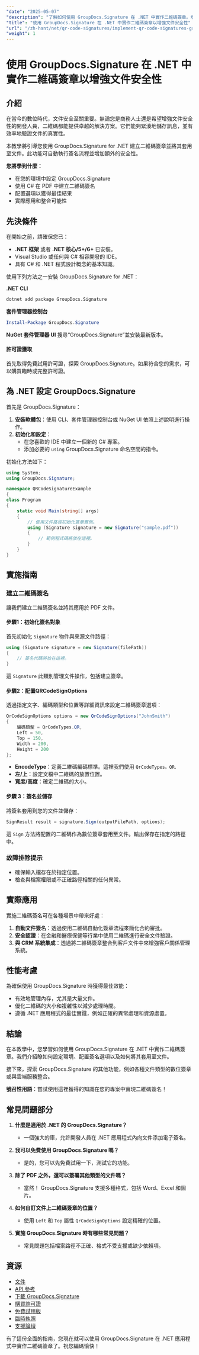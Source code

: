 ```yaml
---
"date": "2025-05-07"
"description": "了解如何使用 GroupDocs.Signature 在 .NET 中實作二維碼簽章。增強文件安全性並簡化簽名流程。"
"title": "使用 GroupDocs.Signature 在 .NET 中實作二維碼簽章以增強文件安全性"
"url": "/zh-hant/net/qr-code-signatures/implement-qr-code-signatures-groupdocs-signature-net/"
"weight": 1
---
```


# 使用 GroupDocs.Signature 在 .NET 中實作二維碼簽章以增強文件安全性

## 介紹

在當今的數位時代，文件安全至關重要。無論您是商務人士還是希望增強文件安全性的開發人員，二維碼都能提供卓越的解決方案。它們能夠緊湊地儲存訊息，並有效率地驗證文件的真實性。

本教學將引導您使用 GroupDocs.Signature for .NET 建立二維碼簽章並將其套用至文件。此功能可自動執行簽名流程並增加額外的安全性。

**您將學到什麼：**
- 在您的環境中設定 GroupDocs.Signature
- 使用 C# 在 PDF 中建立二維碼簽名
- 配置選項以獲得最佳結果
- 實際應用和整合可能性

## 先決條件

在開始之前，請確保您已：
- **.NET 框架** 或者 **.NET 核心/5+/6+** 已安裝。
- Visual Studio 或任何與 C# 相容開發的 IDE。
- 具有 C# 和 .NET 程式設計概念的基本知識。

使用下列方法之一安裝 GroupDocs.Signature for .NET：

**.NET CLI**
```bash
dotnet add package GroupDocs.Signature
```

**套件管理器控制台**
```powershell
Install-Package GroupDocs.Signature
```

**NuGet 套件管理器 UI**
搜尋“GroupDocs.Signature”並安裝最新版本。

#### 許可證獲取
首先取得免費試用許可證，探索 GroupDocs.Signature。如果符合您的需求，可以購買臨時或完整許可證。

## 為 .NET 設定 GroupDocs.Signature

首先是 GroupDocs.Signature：
1. **安裝軟體包**：使用 CLI、套件管理器控制台或 NuGet UI 依照上述說明進行操作。
2. **初始化和設定**：
   - 在您喜歡的 IDE 中建立一個新的 C# 專案。
   - 添加必要的 `using` GroupDocs.Signature 命名空間的指令。

初始化方法如下：

```csharp
using System;
using GroupDocs.Signature;

namespace QRCodeSignatureExample
{
class Program
{
    static void Main(string[] args)
    {
        // 使用文件路徑初始化簽章實例。
        using (Signature signature = new Signature("sample.pdf"))
        {
            // 範例程式碼將放在這裡。
        }
    }
}
```

## 實施指南

### 建立二維碼簽名

讓我們建立二維碼簽名並將其應用於 PDF 文件。

#### 步驟1：初始化簽名對象
首先初始化 `Signature` 物件與來源文件路徑：

```csharp
using (Signature signature = new Signature(filePath))
{
    // 簽名代碼將放在這裡。
}
```
這 `Signature` 此類別管理文件操作，包括建立簽章。

#### 步驟2：配置QRCodeSignOptions
透過指定文字、編碼類型和位置等詳細資訊來設定二維碼簽章選項：

```csharp
QrCodeSignOptions options = new QrCodeSignOptions("JohnSmith")
{
    編碼類型 = QrCodeTypes.QR,
    Left = 50,
    Top = 150,
    Width = 200,
    Height = 200
};
```
- **EncodeType**：定義二維碼編碼標準。這裡我們使用 `QrCodeTypes。QR`.
- **左/上**：設定文檔中二維碼的放置位置。
- **寬度/高度**：確定二維碼的大小。

#### 步驟 3：簽名並儲存
將簽名套用到您的文件並儲存：

```csharp
SignResult result = signature.Sign(outputFilePath, options);
```
這 `Sign` 方法將配置的二維碼作為數位簽章套用至文件。輸出保存在指定的路徑中。

### 故障排除提示
- 確保輸入檔存在於指定位置。
- 檢查與檔案權限或不正確路徑相關的任何異常。

## 實際應用
實施二維碼簽名可在各種場景中帶來好處：
1. **自動文件簽名**：透過使用二維碼自動化簽章流程來簡化合約審批。
2. **安全認證**：在金融和醫療保健等行業中使用二維碼進行安全文件驗證。
3. **與 CRM 系統集成**：透過將二維碼簽章整合到客戶文件中來增強客戶關係管理系統。

## 性能考慮
為確保使用 GroupDocs.Signature 時獲得最佳效能：
- 有效地管理內存，尤其是大量文件。
- 優化二維碼的大小和複雜性以減少處理時間。
- 遵循 .NET 應用程式的最佳實踐，例如正確的異常處理和資源處置。

## 結論
在本教學中，您學習如何使用 GroupDocs.Signature 在 .NET 中實作二維碼簽章。我們介紹瞭如何設定環境、配置簽名選項以及如何將其套用至文件。 

接下來，探索 GroupDocs.Signature 的其他功能，例如各種文件類型的數位簽章或與雲端服務整合。

**號召性用語**：嘗試使用這裡獲得的知識在您的專案中實現二維碼簽名！

## 常見問題部分

1. **什麼是適用於 .NET 的 GroupDocs.Signature？**
   - 一個強大的庫，允許開發人員在 .NET 應用程式內向文件添加電子簽名。

2. **我可以免費使用 GroupDocs.Signature 嗎？**
   - 是的，您可以先免費試用一下，測試它的功能。

3. **除了 PDF 之外，還可以簽署其他類型的文件嗎？**
   - 當然！ GroupDocs.Signature 支援多種格式，包括 Word、Excel 和圖片。

4. **如何自訂文件上二維碼簽章的位置？**
   - 使用 `Left` 和 `Top` 屬性 `QrCodeSignOptions` 設定精確的位置。

5. **實施 GroupDocs.Signature 時有哪些常見問題？**
   - 常見問題包括檔案路徑不正確、格式不受支援或缺少依賴項。

## 資源
- [文件](https://docs.groupdocs.com/signature/net/)
- [API 參考](https://reference.groupdocs.com/signature/net/)
- [下載 GroupDocs.Signature](https://releases.groupdocs.com/signature/net/)
- [購買許可證](https://purchase.groupdocs.com/buy)
- [免費試用版](https://releases.groupdocs.com/signature/net/)
- [臨時執照](https://purchase.groupdocs.com/temporary-license/)
- [支援論壇](https://forum.groupdocs.com/c/signature/)

有了這份全面的指南，您現在就可以使用 GroupDocs.Signature 在 .NET 應用程式中實作二維碼簽章了。祝您編碼愉快！